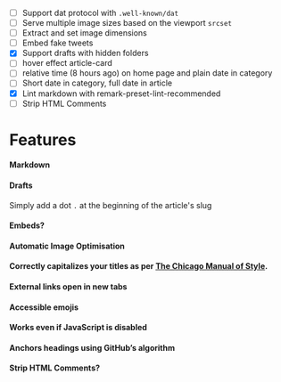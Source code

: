 - [ ] Support dat protocol with `.well-known/dat`
- [ ] Serve multiple image sizes based on the viewport `srcset`
- [ ] Extract and set image dimensions
- [ ] Embed fake tweets
- [x] Support drafts with hidden folders
- [ ] hover effect article-card
- [ ] relative time (8 hours ago) on home page and plain date in category
- [ ] Short date in category, full date in article
- [x] Lint markdown with remark-preset-lint-recommended
- [ ] Strip HTML Comments

# Features

#### Markdown

#### Drafts

Simply add a dot `.` at the beginning of the article's slug

#### Embeds?

#### Automatic Image Optimisation

#### Correctly capitalizes your titles as per [The Chicago Manual of Style](http://www.chicagomanualofstyle.org/home.html).

#### External links open in new tabs

#### Accessible emojis

#### Works even if JavaScript is disabled

#### Anchors headings using GitHub’s algorithm

#### Strip HTML Comments?
